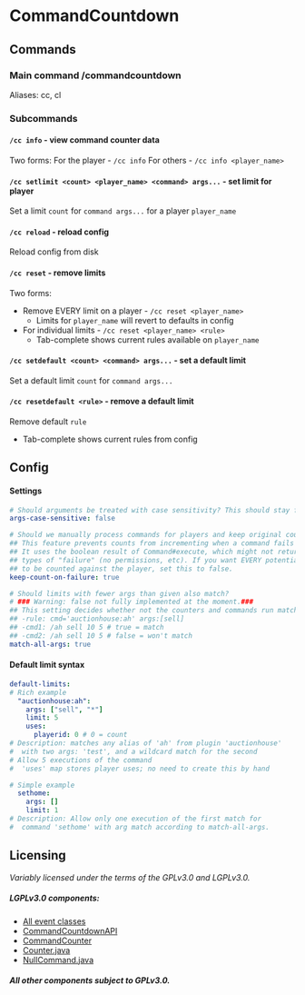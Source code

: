 # CommandCountdown
## Commands
### Main command /commandcountdown
Aliases: cc, cl
### Subcommands
#### `/cc info` - view command counter data
Two forms: For the player - `/cc info` For others - `/cc info <player_name>`
#### `/cc setlimit <count> <player_name> <command> args...` - set limit for player
Set a limit `count` for `command args...` for a player `player_name`
#### `/cc reload` - reload config
Reload config from disk
#### `/cc reset` - remove limits
Two forms:
- Remove EVERY limit on a player - `/cc reset <player_name>`
  - Limits for `player_name` will revert to defaults in config 
- For individual limits - `/cc reset <player_name> <rule>`
  - Tab-complete shows current rules available on `player_name`
#### `/cc setdefault <count> <command> args...` - set a default limit
Set a default limit `count` for `command args...`
#### `/cc resetdefault <rule>` - remove a default limit
Remove default `rule`
- Tab-complete shows current rules from config

## Config
#### Settings
```yaml
# Should arguments be treated with case sensitivity? This should stay false in most cases
args-case-sensitive: false

# Should we manually process commands for players and keep original count on failures?
## This feature prevents counts from incrementing when a command fails for a player.
## It uses the boolean result of Command#execute, which might not return false in all
## types of "failure" (no permissions, etc). If you want EVERY potential command execution
## to be counted against the player, set this to false.
keep-count-on-failure: true

# Should limits with fewer args than given also match?
# ### Warning: false not fully implemented at the moment.###
## This setting decides whether not the counters and commands run match like the following:
## -rule: cmd='auctionhouse:ah' args:[sell]
## -cmd1: /ah sell 10 5 # true = match
## -cmd2: /ah sell 10 5 # false = won't match
match-all-args: true
```
#### Default limit syntax
```yaml
default-limits:
# Rich example
  "auctionhouse:ah":
    args: ["sell", "*"]
    limit: 5
    uses:
      playerid: 0 # 0 = count
# Description: matches any alias of 'ah' from plugin 'auctionhouse'
#  with two args: 'test', and a wildcard match for the second
# Allow 5 executions of the command
#  'uses' map stores player uses; no need to create this by hand

# Simple example
  sethome:
    args: []
    limit: 1
# Description: Allow only one execution of the first match for
#  command 'sethome' with arg match according to match-all-args.
```

## Licensing
_Variably licensed under the terms of the GPLv3.0 and LGPLv3.0._
##### LGPLv3.0 components:
- [All event classes](https://github.com/ms5984/CommandCountdown/blob/master/src/main/java/com/github/ms5984/commission/commandcountdown/events/)
- [CommandCountdownAPI](https://github.com/ms5984/CommandCountdown/blob/master/src/main/java/com/github/ms5984/commission/commandcountdown/api/CommandCountdownAPI.java)
- [CommandCounter](https://github.com/ms5984/CommandCountdown/blob/master/src/main/java/com/github/ms5984/commission/commandcountdown/api/CommandCounter.java)
- [Counter.java](https://github.com/ms5984/CommandCountdown/blob/master/src/main/java/com/github/ms5984/commission/commandcountdown/model/Counter.java)
- [NullCommand.java](https://github.com/ms5984/CommandCountdown/blob/master/src/main/java/com/github/ms5984/commission/commandcountdown/model/Nullcommand.java)
##### _All other components subject to GPLv3.0._